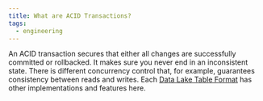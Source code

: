 ```yaml
---
title: What are ACID Transactions?
tags:
  - engineering
---
```

An ACID transaction secures that either all changes are successfully committed or rollbacked. It makes sure you never end in an inconsistent state. There is different concurrency control that, for example, guarantees consistency between reads and writes. Each [Data Lake Table Format](term/data%20lake%20table%20format.md) has other implementations and features here.